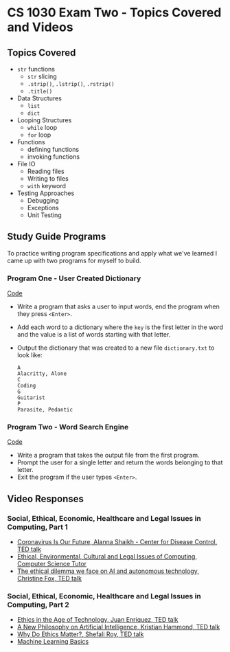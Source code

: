 # CS 1030 Exam Two - Topics Covered and Videos

## Topics Covered

- `str` functions
	- `str` slicing
	- `.strip()`, `.lstrip()`, `.rstrip()`
	- `.title()`
- Data Structures
	- `list`
	- `dict`
- Looping Structures
	- `while` loop
	- `for` loop
- Functions
	- defining functions
	- invoking functions  
- File IO
	- Reading files
	- Writing to files
	- `with` keyword 
- Testing Approaches
	- Debugging
	- Exceptions
	- Unit Testing

## Study Guide Programs

To practice writing program specifications and apply what we've learned I came up with two programs for myself to build.

### Program One - User Created Dictionary

[Code](study_guide_pp1.py)

- Write a program that asks a user to input words, end the program when they press `<Enter>`.
- Add each word to a dictionary where the `key` is the first letter in the word and the value is a list of words starting with that letter.
- Output the dictionary that was created to a new file `dictionary.txt` to look like:

	```
	A
	Alacritty, Alone 
	C
	Coding
	G
	Guitarist
	P	
	Parasite, Pedantic
	
### Program Two - Word Search Engine

[Code](study_guide_pp2.py)


- Write a program that takes the output file from the first program.
- Prompt the user for a single letter and return the words belonging to that letter.
- Exit the program if the user types `<Enter>`.

## Video Responses

### Social, Ethical, Economic, Healthcare and Legal Issues in Computing, Part 1

- [Coronavirus Is Our Future, Alanna Shaikh - Center for Disease Control, TED talk](https://www.youtube.com/watch?v=Fqw-9yMV0sI)
- [Ethical, Environmental, Cultural and Legal Issues of Computing, Computer Science Tutor](https://www.youtube.com/watch?v=_uEvWNdvSwA&list=PLP8nt959Gr8NYRxuIdYQTiwXq-JpWEmiE)
- [The ethical dilemma we face on AI and autonomous technology, Christine Fox, TED talk](https://www.youtube.com/watch?v=3oE88_6jAwc)

### Social, Ethical, Economic, Healthcare and Legal Issues in Computing, Part 2

- [Ethics in the Age of Technology, Juan Enriquez, TED talk](https://www.youtube.com/watch?v=iiAirfn-lBI)
- [A New Philosophy on Artificial Intelligence, Kristian Hammond, TED talk](https://www.youtube.com/watch?v=tr9oe2TZiJw)
- [Why Do Ethics Matter?, Shefali Roy, TED talk](https://www.youtube.com/watch?v=yesE4mcv4CM)
- [Machine Learning Basics](https://www.youtube.com/watch?v=ukzFI9rgwfU)




